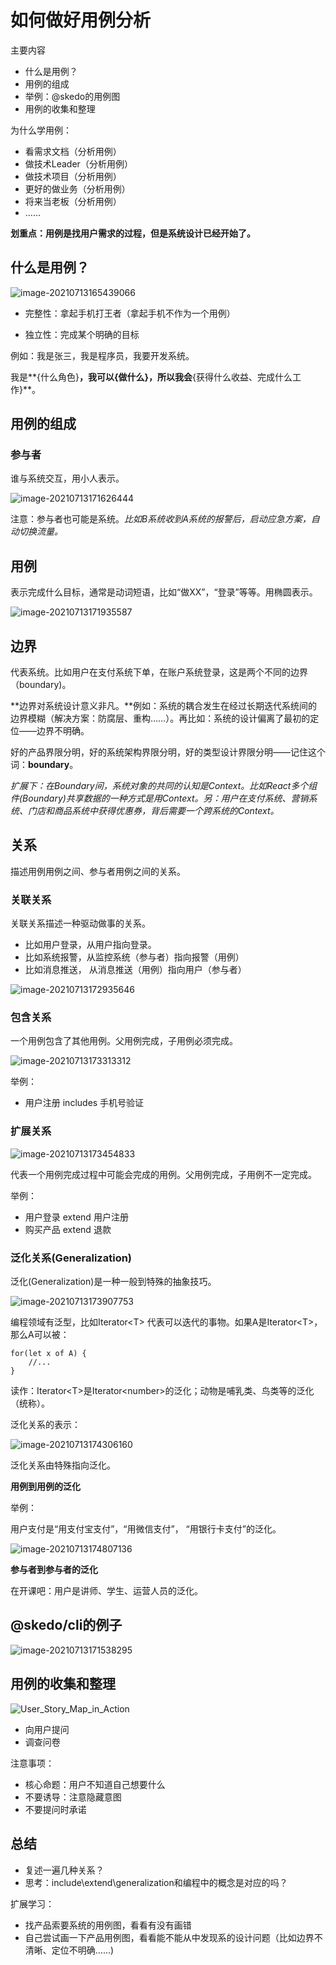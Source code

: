 # 如何做好用例分析



主要内容

- 什么是用例？
- 用例的组成
- 举例：@skedo的用例图
- 用例的收集和整理



为什么学用例：

- 看需求文档（分析用例）
- 做技术Leader（分析用例）
- 做技术项目（分析用例）
- 更好的做业务（分析用例）
- 将来当老板（分析用例）
- ……

**划重点：用例是找用户需求的过程，但是系统设计已经开始了。**

## 什么是用例？



![image-20210713165439066](D:\dev\skedo-courses\docs\skedo-course-doc\assets\image-20210713165439066.png)

- 完整性：拿起手机打王者（拿起手机不作为一个用例）

- 独立性：完成某个明确的目标



例如：我是张三，我是程序员，我要开发系统。 

我是**{什么角色}**，我可以{做什么}，所以我会**{获得什么收益、完成什么工作}**。



## 用例的组成



### 参与者

谁与系统交互，用小人表示。

![image-20210713171626444](D:\dev\skedo-courses\docs\skedo-course-doc\assets\image-20210713171626444.png)

注意：参与者也可能是系统。*比如B系统收到A系统的报警后，启动应急方案，自动切换流量。*



## 用例

表示完成什么目标，通常是动词短语，比如“做XX”，“登录”等等。用椭圆表示。

![image-20210713171935587](D:\dev\skedo-courses\docs\skedo-course-doc\assets\image-20210713171935587.png)

## 边界

代表系统。比如用户在支付系统下单，在账户系统登录，这是两个不同的边界（boundary)。

**边界对系统设计意义非凡。**例如：系统的耦合发生在经过长期迭代系统间的边界模糊（解决方案：防腐层、重构……）。再比如：系统的设计偏离了最初的定位——边界不明确。

好的产品界限分明，好的系统架构界限分明，好的类型设计界限分明——记住这个词：**boundary**。

*扩展下：在Boundary间，系统对象的共同的认知是Context。比如React多个组件(Boundary)共享数据的一种方式是用Context。另：用户在支付系统、营销系统、门店和商品系统中获得优惠券，背后需要一个跨系统的Context。*

## 关系

描述用例用例之间、参与者用例之间的关系。

###  **关联关系**

关联关系描述一种驱动做事的关系。

- 比如用户登录，从用户指向登录。
- 比如系统报警，从监控系统（参与者）指向报警（用例）
- 比如消息推送， 从消息推送（用例）指向用户（参与者）



![image-20210713172935646](D:\dev\skedo-courses\docs\skedo-course-doc\assets\image-20210713172935646.png)

### **包含关系**

一个用例包含了其他用例。父用例完成，子用例必须完成。

![image-20210713173313312](D:\dev\skedo-courses\docs\skedo-course-doc\assets\image-20210713173313312.png)

举例：

- 用户注册  includes 手机号验证



###  扩展关系

![image-20210713173454833](D:\dev\skedo-courses\docs\skedo-course-doc\assets\image-20210713173454833.png)

代表一个用例完成过程中可能会完成的用例。父用例完成，子用例不一定完成。

举例：

- 用户登录 extend 用户注册
- 购买产品 extend 退款

### **泛化关系**(Generalization)

泛化(Generalization)是一种一般到特殊的抽象技巧。

![image-20210713173907753](D:\dev\skedo-courses\docs\skedo-course-doc\assets\image-20210713173907753.png)

编程领域有泛型，比如Iterator\<T\> 代表可以迭代的事物。如果A是Iterator\<T\>，那么A可以被：

```tsx
for(let x of A) {
	//...
}
```



读作：Iterator\<T\>是Iterator\<number\>的泛化；动物是哺乳类、鸟类等的泛化（统称）。



泛化关系的表示：

![image-20210713174306160](D:\dev\skedo-courses\docs\skedo-course-doc\assets\image-20210713174306160.png)

泛化关系由特殊指向泛化。

**用例到用例的泛化**

举例：

用户支付是“用支付宝支付”，“用微信支付”， “用银行卡支付”的泛化。

![image-20210713174807136](D:\dev\skedo-courses\docs\skedo-course-doc\assets\image-20210713174807136.png)

**参与者到参与者的泛化**

在开课吧：用户是讲师、学生、运营人员的泛化。 



## @skedo/cli的例子

![image-20210713171538295](D:\dev\skedo-courses\docs\skedo-course-doc\assets\image-20210713171538295.png)



## 用例的收集和整理

![User_Story_Map_in_Action](D:\dev\skedo-courses\docs\skedo-course-doc\assets\User_Story_Map_in_Action.png)



- 向用户提问
- 调查问卷



注意事项：

- 核心命题：用户不知道自己想要什么
- 不要诱导：注意隐藏意图
- 不要提问时承诺



## 总结



- 复述一遍几种关系？
- 思考：include\extend\generalization和编程中的概念是对应的吗？



扩展学习：

- 找产品索要系统的用例图，看看有没有画错
- 自己尝试画一下产品用例图，看看能不能从中发现系的设计问题（比如边界不清晰、定位不明确……)